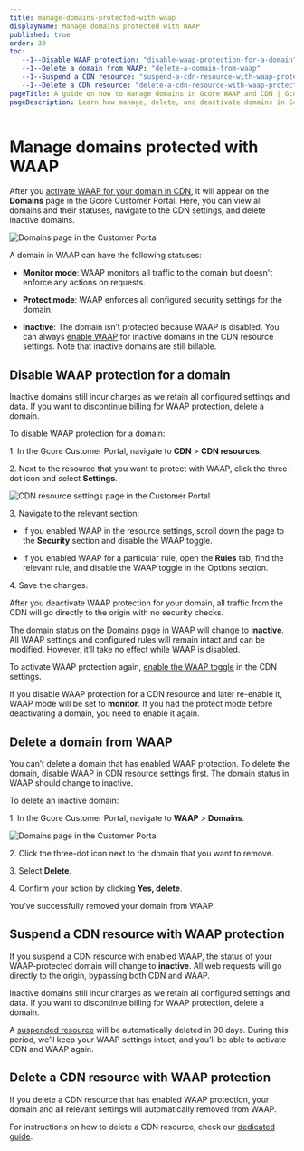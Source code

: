 ```yaml
---
title: manage-domains-protected-with-waap
displayName: Manage domains protected with WAAP
published: true
order: 30
toc:
   --1--Disable WAAP protection: "disable-waap-protection-for-a-domain"
   --1--Delete a domain from WAAP: "delete-a-domain-from-waap"
   --1--Suspend a CDN resource: "suspend-a-cdn-resource-with-waap-protection"
   --1--Delete a CDN resource: "delete-a-cdn-resource-with-waap-protection"
pageTitle: A guide on how to manage domains in Gcore WAAP and CDN | Gcore
pageDescription: Learn how manage, delete, and deactivate domains in Gcore WAAP and CDN settings.
---
```

# Manage domains protected with WAAP

After you <a href="https://gcore.com/docs/waap/getting-started/configure-waap-for-a-domain#step-2-enable-waap-in-cdn-resource-settings" target="_blank">activate WAAP for your domain in CDN</a>, it will appear on the **Domains** page in the Gcore Customer Portal. Here, you can view all domains and their statuses, navigate to the CDN settings, and delete inactive domains. 

<img src="https://assets.gcore.pro/docs/waap/getting-started/domains-page-figma.png" alt="Domains page in the Customer Portal">

A domain in WAAP can have the following statuses:  

* **Monitor mode**: WAAP monitors all traffic to the domain but doesn't enforce any actions on requests. 

* **Protect mode**: WAAP enforces all configured security settings for the domain. 

* **Inactive**: The domain isn’t protected because WAAP is disabled. You can always <a href="https://gcore.com/docs/waap/getting-started/configure-waap-for-a-domain#step-2-enable-waap-in-cdn-resource-settings" target="_blank">enable WAAP</a> for inactive domains in the CDN resource settings. Note that inactive domains are still billable.  

## Disable WAAP protection for a domain

<alert-element type="info" title="Info">
 
Inactive domains still incur charges as we retain all configured settings and data. If you want to discontinue billing for WAAP protection, delete a domain. 
 
</alert-element>

To disable WAAP protection for a domain:  

1\. In the Gcore Customer Portal, navigate to **CDN** > **CDN resources**. 

2\. Next to the resource that you want to protect with WAAP, click the three-dot icon and select **Settings**.

<img src="https://assets.gcore.pro/docs/waap/getting-started/cdn-resources-page.png" alt="CDN resource settings page in the Customer Portal">

3\. Navigate to the relevant section: 

* If you enabled WAAP in the resource settings, scroll down the page to the **Security** section and disable the WAAP toggle. 

* If you enabled WAAP for a particular rule, open the **Rules** tab, find the relevant rule, and disable the WAAP toggle in the Options section. 

4\. Save the changes. 

After you deactivate WAAP protection for your domain, all traffic from the CDN will go directly to the origin with no security checks.  

The domain status on the Domains page in WAAP will change to **inactive**. All WAAP settings and configured rules will remain intact and can be modified. However, it’ll take no effect while WAAP is disabled.  

To activate WAAP protection again, <a href="https://gcore.com/docs/waap/getting-started/configure-waap-for-a-domain#step-2-enable-waap-in-cdn-resource-settings" target="_blank">enable the WAAP toggle</a> in the CDN settings. 

<alert-element type="warning" title="Warning">
 
If you disable WAAP protection for a CDN resource and later re-enable it, WAAP mode will be set to **monitor**. If you had the protect mode before deactivating a domain, you need to enable it again. 
 
</alert-element>

## Delete a domain from WAAP 

You can’t delete a domain that has enabled WAAP protection. To delete the domain, disable WAAP in CDN resource settings first. The domain status in WAAP should change to inactive. 

To delete an inactive domain: 

1\. In the Gcore Customer Portal, navigate to **WAAP** > **Domains**.

<img src="https://assets.gcore.pro/docs/waap/getting-started/domains-page-figma.png" alt="Domains page in the Customer Portal">

2\. Click the three-dot icon next to the domain that you want to remove. 

3\. Select **Delete**. 

4\. Confirm your action by clicking **Yes, delete**. 

You’ve successfully removed your domain from WAAP. 

## Suspend a CDN resource with WAAP protection 

If you suspend a CDN resource with enabled WAAP, the status of your WAAP-protected domain will change to **inactive**. All web requests will go directly to the origin, bypassing both CDN and WAAP. 

<alert-element type="info" title="Info">
 
Inactive domains still incur charges as we retain all configured settings and data. If you want to discontinue billing for WAAP protection, delete a domain. 
 
</alert-element>

A <a href="https://gcore.com/docs/cdn/cdn-resource-options/general/suspend-a-cdn-resource-automatically-or-manually" target="_blank">suspended resource</a> will be automatically deleted in 90 days. During this period, we’ll keep your WAAP settings intact, and you’ll be able to activate CDN and WAAP again. 

## Delete a CDN resource with WAAP protection 

If you delete a CDN resource that has enabled WAAP protection, your domain and all relevant settings will automatically removed from WAAP. 

For instructions on how to delete a CDN resource, check our <a href="https://gcore.com/docs/cdn/about-cdn-resources-interface-how-it-is-arranged#delete-a-resource" target="_blank">dedicated guide</a>. 
